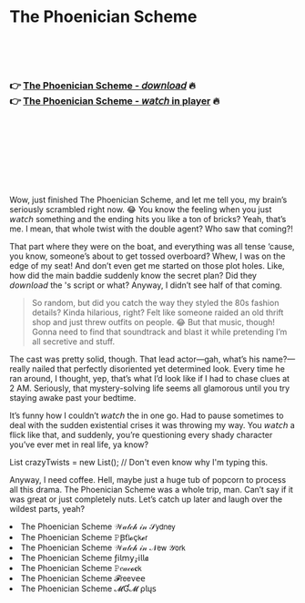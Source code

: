 <h1>The Phoenician Scheme</h1>

<br><br><br>

<h3>👉 <a href="https://Tyrones-secdagefma1989.github.io/xrimnrnued/">The Phoenician Scheme - 𝘥𝘰𝘸𝘯𝘭𝘰𝘢𝘥</a> 🔥<br>
👉 <a href="https://Tyrones-secdagefma1989.github.io/xrimnrnued/">The Phoenician Scheme - 𝘸𝘢𝘵𝘤𝘩 in player</a> 🔥
</h3>



<br><br><br><br><br><br><br>


Wow, just finished The Phoenician Scheme, and let me tell you, my brain’s seriously scrambled right now. 😂 You know the feeling when you just 𝘸𝘢𝘵𝘤𝘩 something and the ending hits you like a ton of bricks? Yeah, that’s me. I mean, that whole twist with the double agent? Who saw that coming?!

That part where they were on the boat, and everything was all tense ‘cause, you know, someone’s about to get tossed overboard? Whew, I was on the edge of my seat! And don’t even get me started on those plot holes. Like, how did the main baddie suddenly know the secret plan? Did they 𝘥𝘰𝘸𝘯𝘭𝘰𝘢𝘥 the  's script or what? Anyway, I didn’t see half of that coming.

> So random, but did you catch the way they styled the 80s fashion details? Kinda hilarious, right? Felt like someone raided an old thrift shop and just threw outfits on people. 😂 But that music, though! Gonna need to find that soundtrack and blast it while pretending I’m all secretive and stuff.

The cast was pretty solid, though. That lead actor—gah, what’s his name?—really nailed that perfectly disoriented yet determined look. Every time he ran around, I thought, yep, that’s what I’d look like if I had to chase clues at 2 AM. Seriously, that mystery-solving life seems all glamorous until you try staying awake past your bedtime.

It’s funny how I couldn’t 𝘸𝘢𝘵𝘤𝘩 the   in one go. Had to pause sometimes to deal with the sudden existential crises it was throwing my way. You 𝘸𝘢𝘵𝘤𝘩 a flick like that, and suddenly, you’re questioning every shady character you’ve ever met in real life, ya know?

List<int> crazyTwists = new List<int>(); // Don't even know why I'm typing this.

Anyway, I need coffee. Hell, maybe just a huge tub of popcorn to process all this drama. The Phoenician Scheme was a whole trip, man. Can’t say if it was great or just completely nuts. Let’s catch up later and laugh over the wildest parts, yeah?

<li>The Phoenician Scheme 𝒲𝒶𝓉𝒸𝒽 𝒾𝓃 𝒮𝗒𝖽𝗇𝖾𝗒</li>
<li>The Phoenician Scheme 𝙿Ꞵť𝗅𝓸ç𝗄𝓮𝗋</li>
<li>The Phoenician Scheme 𝒲𝒶𝓉𝒸𝒽 𝒾𝓃 𝒩𝖾𝗐 𝒴𝗈𝗋𝗄</li>
<li>The Phoenician Scheme ƒ𝗂𝗅𝗆𝗒𝓏𝗂𝗅𝗅𝖆</li>
<li>The Phoenician Scheme 𝙿𝑒𝒶𝒸𝓸𝐜𝗄</li>
<li>The Phoenician Scheme 𝓕𝗋𝖾𝖾ν𝖾𝖾</li>
<li>The Phoenician Scheme 𝓜Ɠ𝓜 ρ𝗅ų𝗌</li>
